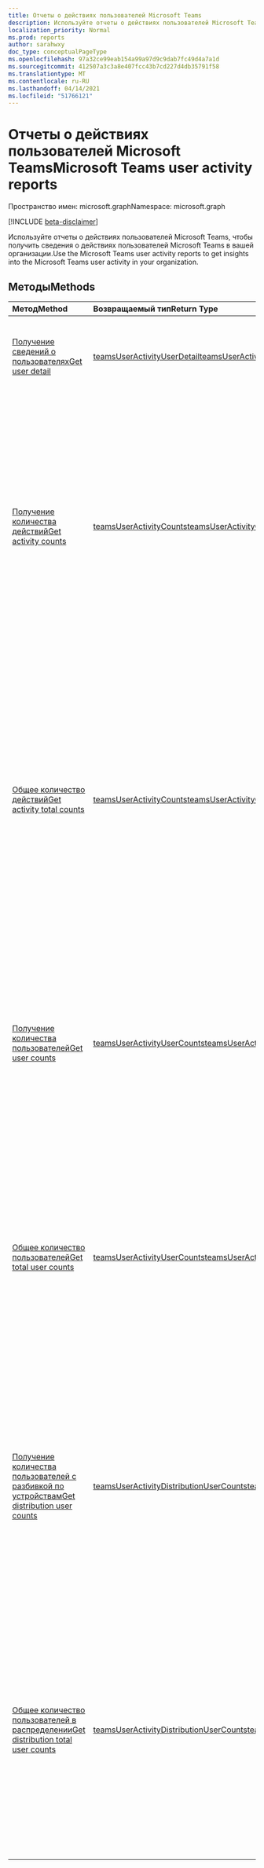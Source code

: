 ```yaml
---
title: Отчеты о действиях пользователей Microsoft Teams
description: Используйте отчеты о действиях пользователей Microsoft Teams, чтобы получить сведения о действиях пользователей Microsoft Teams в вашей организации.
localization_priority: Normal
ms.prod: reports
author: sarahwxy
doc_type: conceptualPageType
ms.openlocfilehash: 97a32ce99eab154a99a97d9c9dab7fc49d4a7a1d
ms.sourcegitcommit: 412507a3c3a8e407fcc43b7cd227d4db35791f58
ms.translationtype: MT
ms.contentlocale: ru-RU
ms.lasthandoff: 04/14/2021
ms.locfileid: "51766121"
---
```

# <a name="microsoft-teams-user-activity-reports"></a><span data-ttu-id="0dbe9-103">Отчеты о действиях пользователей Microsoft Teams</span><span class="sxs-lookup"><span data-stu-id="0dbe9-103">Microsoft Teams user activity reports</span></span>

<span data-ttu-id="0dbe9-104">Пространство имен: microsoft.graph</span><span class="sxs-lookup"><span data-stu-id="0dbe9-104">Namespace: microsoft.graph</span></span>

[!INCLUDE [beta-disclaimer](../../includes/beta-disclaimer.md)]

<span data-ttu-id="0dbe9-105">Используйте отчеты о действиях пользователей Microsoft Teams, чтобы получить сведения о действиях пользователей Microsoft Teams в вашей организации.</span><span class="sxs-lookup"><span data-stu-id="0dbe9-105">Use the Microsoft Teams user activity reports to get insights into the Microsoft Teams user activity in your organization.</span></span>

## <a name="methods"></a><span data-ttu-id="0dbe9-106">Методы</span><span class="sxs-lookup"><span data-stu-id="0dbe9-106">Methods</span></span>

| <span data-ttu-id="0dbe9-107">Метод</span><span class="sxs-lookup"><span data-stu-id="0dbe9-107">Method</span></span>                                                       | <span data-ttu-id="0dbe9-108">Возвращаемый тип</span><span class="sxs-lookup"><span data-stu-id="0dbe9-108">Return Type</span></span>                                                  | <span data-ttu-id="0dbe9-109">Описание</span><span class="sxs-lookup"><span data-stu-id="0dbe9-109">Description</span></span>                                                  |
| :----------------------------------------------------------- | :----------------------------------------------------------- | :----------------------------------------------------------- |
| [<span data-ttu-id="0dbe9-110">Получение сведений о пользователях</span><span class="sxs-lookup"><span data-stu-id="0dbe9-110">Get user detail</span></span>](../api/reportroot-getteamsuseractivityuserdetail.md) | [<span data-ttu-id="0dbe9-111">teamsUserActivityUserDetail</span><span class="sxs-lookup"><span data-stu-id="0dbe9-111">teamsUserActivityUserDetail</span></span>](../resources/teamsuseractivityuserdetail.md) | <span data-ttu-id="0dbe9-112">Получение сведения о действиях отдельных пользователей Microsoft Teams.</span><span class="sxs-lookup"><span data-stu-id="0dbe9-112">Get details about Microsoft Teams user activity by user.</span></span>     |
| [<span data-ttu-id="0dbe9-113">Получение количества действий</span><span class="sxs-lookup"><span data-stu-id="0dbe9-113">Get activity counts</span></span>](../api/reportroot-getteamsuseractivitycounts.md) | [<span data-ttu-id="0dbe9-114">teamsUserActivityCounts</span><span class="sxs-lookup"><span data-stu-id="0dbe9-114">teamsUserActivityCounts</span></span>](../resources/teamsuseractivitycounts.md) | <span data-ttu-id="0dbe9-115">Получение количества действий Microsoft Teams по типам.</span><span class="sxs-lookup"><span data-stu-id="0dbe9-115">Get the number of Microsoft Teams activities by activity type.</span></span> <span data-ttu-id="0dbe9-116">К типам действий относятся сообщения в чатах групп, сообщения в частных чатах, звонки и собрания.</span><span class="sxs-lookup"><span data-stu-id="0dbe9-116">The activity types are number of teams chat messages, private chat messages, calls, or meetings.</span></span> <span data-ttu-id="0dbe9-117">Действия выполняются лицензированными пользователями Microsoft Teams.</span><span class="sxs-lookup"><span data-stu-id="0dbe9-117">The activities are performed by Microsoft Teams licensed users.</span></span> |
| [<span data-ttu-id="0dbe9-118">Общее количество действий</span><span class="sxs-lookup"><span data-stu-id="0dbe9-118">Get activity total counts</span></span>](../api/reportroot-getteamsuseractivitytotalcounts.md) | [<span data-ttu-id="0dbe9-119">teamsUserActivityCounts</span><span class="sxs-lookup"><span data-stu-id="0dbe9-119">teamsUserActivityCounts</span></span>](../resources/teamsuseractivitycounts.md) | <span data-ttu-id="0dbe9-120">Получение количества действий Microsoft Teams по типам.</span><span class="sxs-lookup"><span data-stu-id="0dbe9-120">Get the number of Microsoft Teams activities by activity type.</span></span> <span data-ttu-id="0dbe9-121">К типам действий относятся сообщения в чатах групп, сообщения в частных чатах, звонки и собрания.</span><span class="sxs-lookup"><span data-stu-id="0dbe9-121">The activity types are number of teams chat messages, private chat messages, calls, or meetings.</span></span> <span data-ttu-id="0dbe9-122">Действия выполняются лицензированными или не лицензированными пользователями Microsoft Teams.</span><span class="sxs-lookup"><span data-stu-id="0dbe9-122">The activities are performed by Microsoft Teams licensed or non-licensed users.</span></span> |
| [<span data-ttu-id="0dbe9-123">Получение количества пользователей</span><span class="sxs-lookup"><span data-stu-id="0dbe9-123">Get user counts</span></span>](../api/reportroot-getteamsuseractivityusercounts.md) | [<span data-ttu-id="0dbe9-124">teamsUserActivityUserCounts</span><span class="sxs-lookup"><span data-stu-id="0dbe9-124">teamsUserActivityUserCounts</span></span>](../resources/teamsuseractivityusercounts.md) | <span data-ttu-id="0dbe9-125">Получите число лицензированных пользователей Microsoft Teams по типу действия.</span><span class="sxs-lookup"><span data-stu-id="0dbe9-125">Get the number of Microsoft Teams licensed users by activity type.</span></span> <span data-ttu-id="0dbe9-126">К типам действий относятся сообщения в чатах групп, сообщения в частных чатах, звонки и собрания.</span><span class="sxs-lookup"><span data-stu-id="0dbe9-126">The activity types are number of teams chat messages, private chat messages, calls, or meetings.</span></span> |
| [<span data-ttu-id="0dbe9-127">Общее количество пользователей</span><span class="sxs-lookup"><span data-stu-id="0dbe9-127">Get total user counts</span></span>](../api/reportroot-getteamsuseractivitytotalusercounts.md) | [<span data-ttu-id="0dbe9-128">teamsUserActivityUserCounts</span><span class="sxs-lookup"><span data-stu-id="0dbe9-128">teamsUserActivityUserCounts</span></span>](../resources/teamsuseractivityusercounts.md) | <span data-ttu-id="0dbe9-129">Получите число пользователей Microsoft Teams, лицензированных или не лицензированных по типу действия.</span><span class="sxs-lookup"><span data-stu-id="0dbe9-129">Get the number of Microsoft Teams licensed or non-licensed users by activity type.</span></span> <span data-ttu-id="0dbe9-130">К типам действий относятся сообщения в чатах групп, сообщения в частных чатах, звонки и собрания.</span><span class="sxs-lookup"><span data-stu-id="0dbe9-130">The activity types are number of teams chat messages, private chat messages, calls, or meetings.</span></span> |
| [<span data-ttu-id="0dbe9-131">Получение количества пользователей с разбивкой по устройствам</span><span class="sxs-lookup"><span data-stu-id="0dbe9-131">Get distribution user counts</span></span>](../api/reportroot-getteamsuseractivitydistributionusercounts.md) | [<span data-ttu-id="0dbe9-132">teamsUserActivityDistributionUserCounts</span><span class="sxs-lookup"><span data-stu-id="0dbe9-132">teamsUserActivityDistributionUserCounts</span></span>](../resources/teamsuseractivitydistributionusercounts.md) | <span data-ttu-id="0dbe9-133">Получите число лицензированных пользователей Microsoft Teams по типу активности за выбранный период.</span><span class="sxs-lookup"><span data-stu-id="0dbe9-133">Get the number of Microsoft Teams licensed users by activity type over the selected period.</span></span> <span data-ttu-id="0dbe9-134">Типы действий — это количество командных сообщений чата, частных сообщений чата, звонков и собраний.</span><span class="sxs-lookup"><span data-stu-id="0dbe9-134">The activity types are number of teams chat messages, private chat messages, calls, and meetings.</span></span> |
| [<span data-ttu-id="0dbe9-135">Общее количество пользователей в распределении</span><span class="sxs-lookup"><span data-stu-id="0dbe9-135">Get distribution total user counts</span></span>](../api/reportroot-getteamsuseractivitydistributiontotalusercounts.md) | [<span data-ttu-id="0dbe9-136">teamsUserActivityDistributionUserCounts</span><span class="sxs-lookup"><span data-stu-id="0dbe9-136">teamsUserActivityDistributionUserCounts</span></span>](../resources/teamsuseractivitydistributionusercounts.md) | <span data-ttu-id="0dbe9-137">Получите число пользователей Microsoft Teams, лицензированных или не лицензированных по типу действий за выбранный период.</span><span class="sxs-lookup"><span data-stu-id="0dbe9-137">Get the number of Microsoft Teams licensed or non-licensed users by activity type over the selected period.</span></span> <span data-ttu-id="0dbe9-138">Типы действий — это количество командных сообщений чата, частных сообщений чата, звонков и собраний.</span><span class="sxs-lookup"><span data-stu-id="0dbe9-138">The activity types are number of teams chat messages, private chat messages, calls, and meetings.</span></span> |


